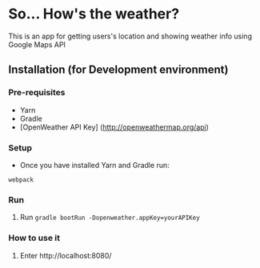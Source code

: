 # So... How's the weather?

This is an app for getting users's location and showing weather info using Google Maps API

## Installation (for Development environment)

### Pre-requisites
 - Yarn
 - Gradle
 - [OpenWeather API Key] (http://openweathermap.org/api)

### Setup

- Once you have installed Yarn and Gradle run:
```
webpack
```

### Run
1. Run `gradle bootRun -Dopenweather.appKey=yourAPIKey`

### How to use it
1. Enter http://localhost:8080/